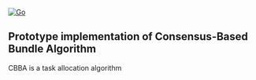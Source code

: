 [![Go](https://github.com/jacekdobrowolski/cbba/actions/workflows/go.yml/badge.svg)](https://github.com/jacekdobrowolski/cbba/actions/workflows/go.yml)

## Prototype implementation of Consensus-Based Bundle Algorithm

CBBA is a task allocation algorithm